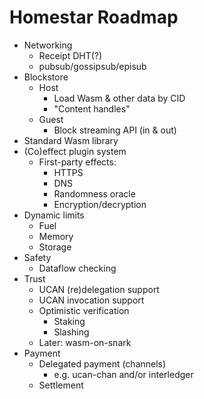 # Homestar Roadmap





- Networking
  - Receipt DHT(?)
  - pubsub/gossipsub/episub
- Blockstore
  - Host
    - Load Wasm & other data by CID
    - "Content handles"
  - Guest
    - Block streaming API (in & out)
- Standard Wasm library
- (Co)effect plugin system
  - First-party effects:
    - HTTPS
    - DNS
    - Randomness oracle
    - Encryption/decryption
- Dynamic limits
  - Fuel
  - Memory
  - Storage
- Safety
  - Dataflow checking
- Trust
  - UCAN (re)delegation support
  - UCAN invocation support
  - Optimistic verification
    - Staking
    - Slashing
  - Later: wasm-on-snark
- Payment
  - Delegated payment (channels)
    - e.g. ucan-chan and/or interledger
  - Settlement
